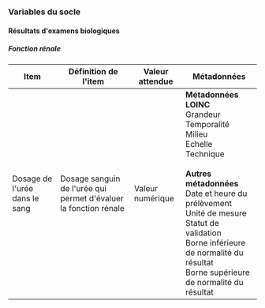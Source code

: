 ### Variables du socle

#### Résultats d'examens biologiques

##### Fonction rénale

| Item                            | Définition de l'item                                                                          | Valeur attendue | Métadonnées |
|---------------------------------|-----------------------------------------------------------------------------------------------|----------------|-------------|
| Dosage de l'urée dans le sang | Dosage sanguin de l'urée qui permet d'évaluer la fonction rénale | Valeur numérique | <b>Métadonnées LOINC</b><br/>Grandeur<br/>Temporalité<br/>Milieu<br/>Echelle<br/>Technique<br/><br/><b>Autres métadonnées</b><br/>Date et heure du prélèvement<br/>Unité de mesure<br/>Statut de validation<br/>Borne inférieure de normalité du résultat<br/>Borne supérieure de normalité du résultat<br/> |
